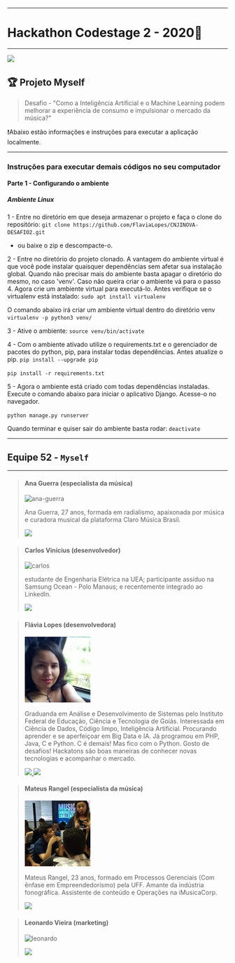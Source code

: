 ***
# Hackathon Codestage 2 - 2020🏃
***
![](https://github.com/Hackathon-Code-Stage-Edition2/team52project/blob/main/app/static/uploads/logo.png)

## 🏆 Projeto Myself
> Desafio - "Como a Inteligência Artificial e o Machine Learning podem melhorar a experiência de consumo e impulsionar o mercado da música?"

❗Abaixo estão informações e instruções para executar a aplicação localmente.
***

### Instruções para executar demais códigos no seu computador

#### Parte 1 - Configurando o ambiente

##### Ambiente Linux

1 - Entre no diretório em que deseja armazenar o projeto e faça o clone do repositório:
`git clone https://github.com/FlaviaLopes/CNJINOVA-DESAFIO2.git`
* ou baixe o zip e descompacte-o.

2 - Entre no diretório do projeto clonado. 
A vantagem do ambiente virtual é que você pode instalar quaisquer dependências sem afetar sua instalação global. Quando não precisar mais do ambiente basta apagar o diretório do mesmo, no caso 'venv'. Caso não queira criar o ambiente vá para o passo 4.
Agora crie um ambiente virtual para executá-lo. Antes verifique se o virtualenv está instalado:
`sudo apt install virtualenv`

O comando abaixo irá criar um ambiente virtual dentro do diretório venv
`virtualenv -p python3 venv/`

3 - Ative o ambiente:
`source venv/bin/activate`

4 - Com o ambiente ativado utilize o requirements.txt e o gerenciador de pacotes do python, pip, para instalar todas dependências. Antes atualize o pip.
`pip install --upgrade pip`

`pip install -r requirements.txt`

5 - Agora o ambiente está criado com todas dependências instaladas.
Execute o comando abaixo para iniciar o aplicativo Django. Acesse-o no navegador.

`python manage.py runserver`

Quando terminar e quiser sair do ambiente basta rodar:
`deactivate`


***
## Equipe 52 - `Myself`
***
> #### Ana Guerra (especialista da música) 
> ![ana-guerra](https://github.com/FlaviaLopes/time52codestage/blob/main/app/static/uploads/equipe/ana.jpg)
>
> Ana Guerra, 27 anos, formada em radialismo, apaixonada por música e curadora musical da plataforma Claro Música Brasil.
> 
> <a href="https://www.linkedin.com/in/ana-carolina-guerra-56a00b115/">
> <img style="width: 100px; max-width: 200px;" src="https://img.shields.io/badge/ana-guerra-2684b1?style=for-the-badge?&amp;logo=linkedin">
> </a>

> #### Carlos Vinícius (desenvolvedor) 
> ![carlos](https://github.com/FlaviaLopes/time52codestage/blob/main/app/static/uploads/equipe/carlos.jpg)
>
> estudante de Engenharia Elétrica na UEA; participante assíduo na Samsung Ocean - Polo Manaus; e recentemente integrado ao LinkedIn.
>
> <a href="https://www.linkedin.com/in/carlos-souza-technology/">
> <img style="width: 100px; max-width: 200px;" src="https://img.shields.io/badge/carlos-vinicius-2684b1?style=for-the-badge?&amp;logo=linkedin">
> </a>

> #### Flávia Lopes (desenvolvedora) 
> ![lopes-flavia](https://github.com/FlaviaLopes/time52codestage/blob/main/app/static/uploads/equipe/flavia.jpg)
>
> Graduanda em Análise e Desenvolvimento de Sistemas pelo Instituto Federal de Educação, Ciência e Tecnologia de Goiás. Interessada em Ciência de Dados, Código limpo, Inteligência Artificial. Procurando aprender e se aperfeiçoar em Big Data e IA. Já programou em PHP, Java, C e Python. C é demais! Mas fico com o Python. Gosto de desafios! Hackatons são boas maneiras de conhecer novas tecnologias e acompanhar o mercado.
>
> <a href="https://www.linkedin.com/in/lopesflavia">
> <img style="width: 100px; max-width: 200px;" src="https://img.shields.io/badge/lopes-flavia-2684b1?style=for-the-badge?&amp;logo=linkedin">
> </a> <a href="https://www.github.com/FlaviaLopes"> <img style="width: 100px; max-width: 200px;" src="https://img.shields.io/badge/lopesflavia-000000?style=for-the-badge?&amp;logo=github">
> </a> 

> #### Mateus Rangel (especialista da música) 
> ![mateus-rangel](https://github.com/FlaviaLopes/time52codestage/blob/main/app/static/uploads/equipe/mateus.jpeg)
>
> Mateus Rangel, 23 anos, formado em Processos Gerenciais (Com ênfase em Empreendedorismo) pela UFF. Amante da indústria fonográfica. Assistente de conteúdo e Operações na iMusicaCorp.
>
> <a href="https://www.linkedin.com/in/mateus-rangel-98795914a/">
> <img style="width: 100px; max-width: 200px;" src="https://img.shields.io/badge/mateus-rangel-2684b1?style=for-the-badge?&amp;logo=linkedin">
> </a>


> #### Leonardo Vieira (marketing) 
> ![leonardo](https://github.com/FlaviaLopes/time52codestage/blob/main/app/static/uploads/equipe/leonardo.jpeg)
>
> 
>
> <a href="https://www.linkedin.com/in/leonardo-vieira-barbosa-b8a5ba53">
> <img style="width: 100px; max-width: 200px;" src="https://img.shields.io/badge/leonardo-vieira-2684b1?style=for-the-badge?&amp;logo=linkedin">
> </a>